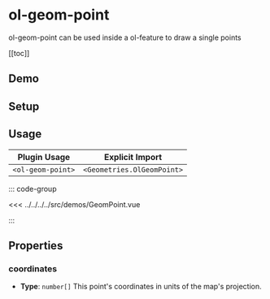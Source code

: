 # ol-geom-point

ol-geom-point can be used inside a ol-feature to draw a single points

[[toc]]

## Demo

<script setup>
import GeomPoint from "@demos/GeomPoint.vue"
</script>

<ClientOnly>
<GeomPoint />
</ClientOnly>

## Setup

<!--@include: ../../geometries.plugin.md-->

## Usage

| Plugin Usage      |      Explicit Import       |
|-------------------|:--------------------------:|
| `<ol-geom-point>` | `<Geometries.OlGeomPoint>` |

::: code-group

<<< ../../../../src/demos/GeomPoint.vue

:::

## Properties

### coordinates

- **Type**: `number[]`
  This point's coordinates in units of the map's projection.

